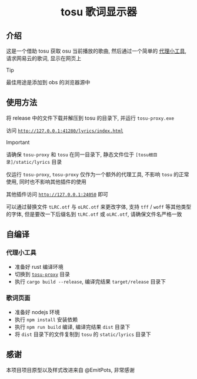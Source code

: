 <h1>
    <p align="center">
        tosu 歌词显示器
    </p>
</h1>

## 介绍

这是一个借助 tosu 获取 osu 当前播放的歌曲, 然后通过一个简单的 [代理小工具](tosu-proxy), 请求网易云的歌词, 显示在网页上

> [!TIP]
> 最佳用途是添加到 obs 的浏览器源中

## 使用方法

将 release 中的文件下载并解压到 tosu 的目录下, 并运行 `tosu-proxy.exe`

访问 [`http://127.0.0.1:41280/lyrics/index.html`](http://127.0.0.1:41280/lyrics/index.html)

> [!IMPORTANT]
> 请确保 `tosu-proxy` 和 `tosu` 在同一目录下, 静态文件位于 `[tosu根目录]/static/lyrics` 目录
>
> 仅运行 `tosu-proxy`, `tosu-proxy` 仅作为一个额外的代理工具, 不影响 `tosu` 的正常使用, 同时也不影响其他插件的使用
> 
> 其他插件访问 [`http://127.0.0.1:24050`](http://127.0.0.1:24050) 即可
> 
> 可以通过替换文件 `tLRC.otf` 与 `oLRC.otf` 来更改字体, 支持 `tff` / `woff` 等其他类型的字体, 但是要改一下后缀名到 `tLRC.otf` 或 `oLRC.otf`,
> 请确保文件名严格一致

## 自编译

### 代理小工具
- 准备好 rust 编译环境
- 切换到 [`tosu-proxy`](tosu-proxy) 目录
- 执行 `cargo build --release`, 编译完结果 `target/release` 目录下

### 歌词页面
- 准备好 nodejs 环境
- 执行 `npm install` 安装依赖
- 执行 `npm run build` 编译, 编译完结果 `dist` 目录下
- 将 `dist` 目录下的文件复制到 `tosu` 的 `static/lyrics` 目录下

## 感谢

本项目项目原型以及样式改进来自 @EmitPots, 非常感谢
